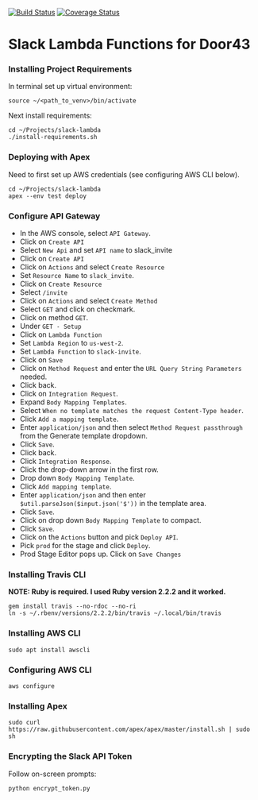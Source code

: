 [![Build Status](https://travis-ci.org/unfoldingWord-dev/slack-lambda.svg)](https://travis-ci.org/unfoldingWord-dev/slack-lambda) [![Coverage Status](https://coveralls.io/repos/github/unfoldingWord-dev/slack-lambda/badge.svg?v=1)](https://coveralls.io/github/unfoldingWord-dev/slack-lambda)

# Slack Lambda Functions for Door43

### Installing Project Requirements
In terminal set up virtual environment:

    source ~/<path_to_venv>/bin/activate

Next install requirements:

    cd ~/Projects/slack-lambda
    ./install-requirements.sh

### Deploying with Apex
Need to first set up AWS credentials (see configuring AWS CLI below).

    cd ~/Projects/slack-lambda
    apex --env test deploy


### Configure API Gateway

* In the AWS console, select `API Gateway`.
* Click on `Create API`
* Select `New Api` and set `API name` to slack_invite
* Click on `Create API`
* Click on `Actions` and select `Create Resource`
* Set `Resource Name` to `slack_invite`.
* Click on `Create Resource`
* Select `/invite`
* Click on `Actions` and select `Create Method`
* Select `GET` and click on checkmark.
* Click on method `GET`.
* Under `GET - Setup`
* Click on `Lambda Function`
* Set `Lambda Region` to `us-west-2`.
* Set `Lambda Function` to `slack-invite`.
* Click on `Save`
* Click on `Method Request` and enter the `URL Query String Parameters` needed.
* Click back.
* Click on `Integration Request`.
* Expand `Body Mapping Templates`.
* Select `When no template matches the request Content-Type header`.
* Click `Add a mapping template`.
* Enter `application/json` and then select `Method Request passthrough` from the Generate template dropdown.
* Click `Save`.
* Click back.
* Click `Integration Response`.
* Click the drop-down arrow in the first row.
* Drop down `Body Mapping Template`.
* Click `Add mapping template`.
* Enter `application/json` and then enter `$util.parseJson($input.json('$'))` in the template area.
* Click `Save`.
* Click on drop down `Body Mapping Template` to compact.
* Click `Save`.
* Click on the `Actions` button and pick `Deploy API`.
* Pick `prod` for the stage and click `Deploy`.
* Prod Stage Editor pops up.  Click on `Save Changes`

### Installing Travis CLI

__NOTE: Ruby is required. I used Ruby version 2.2.2 and it worked.__

    gem install travis --no-rdoc --no-ri
    ln -s ~/.rbenv/versions/2.2.2/bin/travis ~/.local/bin/travis

### Installing AWS CLI

    sudo apt install awscli

### Configuring AWS CLI

    aws configure

### Installing Apex

    sudo curl https://raw.githubusercontent.com/apex/apex/master/install.sh | sudo sh

### Encrypting the Slack API Token

Follow on-screen prompts:

    python encrypt_token.py
